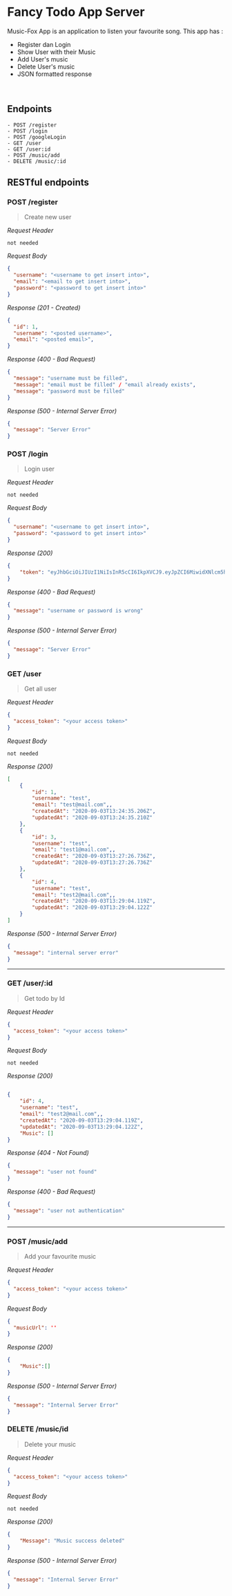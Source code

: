 # Fancy Todo App Server
Music-Fox App is an application to listen your favourite song. This app has : 
* Register dan Login
* Show User with their Music
* Add User's music
* Delete User's music
* JSON formatted response

&nbsp;

## Endpoints
```
- POST /register
- POST /login
- POST /googleLogin
- GET /user
- GET /user:id
- POST /music/add
- DELETE /music/:id

```

## RESTful endpoints

### POST /register

> Create new user

_Request Header_
```
not needed
```

_Request Body_
```json
{
  "username": "<username to get insert into>",
  "email": "<email to get insert into>",
  "password": "<password to get insert into>"
}
```

_Response (201 - Created)_
```json
{
  "id": 1,
  "username": "<posted username>",
  "email": "<posted email>",
}
```

_Response (400 - Bad Request)_
```json
{
  "message": "username must be filled",
  "message": "email must be filled" / "email already exists",
  "message": "password must be filled"
}
```
_Response (500 - Internal Server Error)_
```json
{
  "message": "Server Error"
}
```

### POST /login

> Login user

_Request Header_
```
not needed
```

_Request Body_
```json
{
  "username": "<username to get insert into>",
  "password": "<password to get insert into>"
}
```

_Response (200)_
```json
{
    "token": "eyJhbGciOiJIUzI1NiIsInR5cCI6IkpXVCJ9.eyJpZCI6MiwidXNlcm5hbWUiOiJmYXVkemFuIiwiaWF0IjoxNTk4OTU1OTk2fQ.-bZ3Gi4AXPQMtrHfbxJ605On57u4gRXfU0ok88aIW94"
}
```

_Response (400 - Bad Request)_
```json
{
  "message": "username or password is wrong"
}
```
_Response (500 - Internal Server Error)_
```json
{
  "message": "Server Error"
}
```


### GET /user

> Get all user

_Request Header_
```json
{
  "access_token": "<your access token>"
}
```

_Request Body_
```
not needed
```

_Response (200)_
```json
[
    {
        "id": 1,
        "username": "test",
        "email": "test@mail.com",,
        "createdAt": "2020-09-03T13:24:35.206Z",
        "updatedAt": "2020-09-03T13:24:35.210Z"
    },
    {
        "id": 3,
        "username": "test",
        "email": "test1@mail.com",,
        "createdAt": "2020-09-03T13:27:26.736Z",
        "updatedAt": "2020-09-03T13:27:26.736Z"
    },
    {
        "id": 4,
        "username": "test",
        "email": "test2@mail.com",,
        "createdAt": "2020-09-03T13:29:04.119Z",
        "updatedAt": "2020-09-03T13:29:04.122Z"
    }
]
```

_Response (500 - Internal Server Error)_
```json
{
  "message": "internal server error"
}
```

---

### GET /user/:id

> Get todo by Id

_Request Header_
```json
{
  "access_token": "<your access token>"
}
```

_Request Body_
```
not needed
```

_Response (200)_
```json

{
    "id": 4,
    "username": "test",
    "email": "test2@mail.com",,
    "createdAt": "2020-09-03T13:29:04.119Z",
    "updatedAt": "2020-09-03T13:29:04.122Z",
    "Music": []
}

```

_Response (404 - Not Found)_
```json
{
  "message": "user not found"
}
```
_Response (400 - Bad Request)_
```json
{
  "message": "user not authentication"
}
```

---

### POST /music/add

> Add your favourite music

_Request Header_
```json
{
  "access_token": "<your access token>"
}
```

_Request Body_
```json
{
  "musicUrl": ''
}
```

_Response (200)_
```json
{
    "Music":[]
}
```

_Response (500 - Internal Server Error)_
```json
{
  "message": "Internal Server Error"
}
```

### DELETE /music/id

> Delete your music

_Request Header_
```json
{
  "access_token": "<your access token>"
}
```

_Request Body_
```
not needed
```

_Response (200)_
```json
{
    "Message": "Music success deleted"
}
```

_Response (500 - Internal Server Error)_
```json
{
  "message": "Internal Server Error"
}
```
